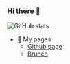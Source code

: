 ### Hi there 👋

![GitHub stats](https://github-readme-stats.vercel.app/api?username=sebatyler&count_private=true&show_icons=true&theme=highcontrast)

- 🔗 My pages
  - [Github page](https://sebatyler.github.io)
  - [Brunch](https://brunch.co.kr/@sebatyler)

<!--
**sebatyler/sebatyler** is a ✨ _special_ ✨ repository because its `README.md` (this file) appears on your GitHub profile.

Here are some ideas to get you started:

- 🔭 I’m currently working on ...
- 🌱 I’m currently learning ...
- 👯 I’m looking to collaborate on ...
- 🤔 I’m looking for help with ...
- 💬 Ask me about ...
- 📫 How to reach me: ...
- 😄 Pronouns: ...
- ⚡ Fun fact: ...
-->
